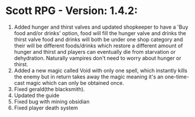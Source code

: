 # Scott RPG - Version: 1.4.2: 

1. Added hunger and thirst valves and updated shopkeeper to have a 'Buy food and/or drinks' option, food will fill the hunger valve and drinks the thirst valve food and drinks will both be under one shop category and their will be different foods/drinks which restore a different amount of hunger and thirst and players can eventually die from starvation or dehydration. Naturally vampires don't need to worry about hunger or thirst.
2. Added a new magic called Void with only one spell, which instantly kills the enemy but in return takes away the magic meaning it's an one-time-cast magic which can only be obtained once.
3. Fixed gerald(the blacksmith).
4. Updated the guide
5. Fixed bug with mining obsidian
6. Fixed player death system
